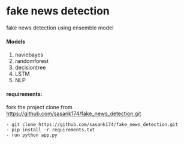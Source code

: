 # fake news detection

fake news detection using ensemble model

#### **Models**

1. naviebayes
2. randomforest
3. decisiontree
4. LSTM
5. NLP



#### **requirements:**

fork the project
clone from https://github.com/sasank174/fake_news_detection.git
```
- git clone https://github.com/sasank174/fake_news_detection.git
- pip install -r requirements.txt
- run python app.py
```
